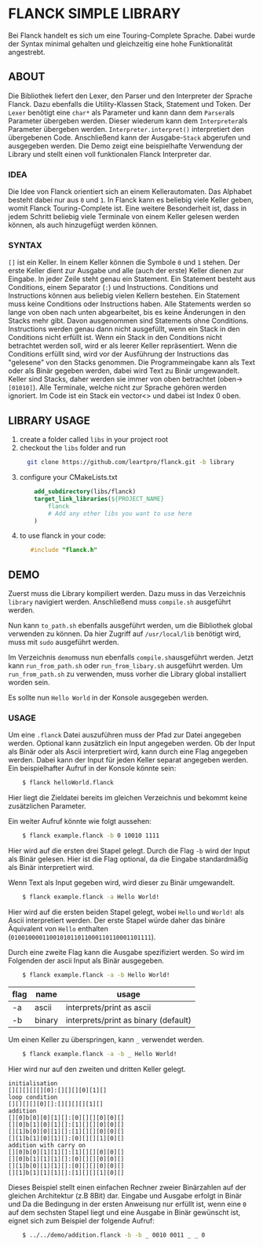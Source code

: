 # FLANCK SIMPLE LIBRARY

Bei Flanck handelt es sich um eine Touring-Complete Sprache.
Dabei wurde der Syntax minimal gehalten und gleichzeitig eine hohe Funktionalität angestrebt.

## ABOUT

Die Bibliothek liefert den Lexer, den Parser und den Interpreter der Sprache Flanck.
Dazu ebenfalls die Utility-Klassen Stack, Statement und Token.
Der `Lexer` benötigt eine `char*` als Parameter und kann dann dem `Parser`als Parameter übergeben werden.
Dieser wiederum kann dem `Interpreter`als Parameter übergeben werden.
`Interpreter.interpret()` interpretiert den übergebenen Code.
Anschließend kann der Ausgabe-`Stack` abgerufen und ausgegeben werden.
Die Demo zeigt eine beispielhafte Verwendung der Library und stellt einen voll funktionalen Flanck Interpreter dar.

### IDEA

Die Idee von Flanck orientiert sich an einem Kellerautomaten.
Das Alphabet besteht dabei nur aus `0` und `1`.
In Flanck kann es beliebig viele Keller geben, womit Flanck Touring-Complete ist.
Eine weitere Besonderheit ist, dass in jedem Schritt beliebig viele Terminale
von einem Keller gelesen werden können, als auch hinzugefügt werden können.

### SYNTAX

`[]` ist ein Keller.
In einem Keller können die Symbole `0` und `1` stehen.
Der erste Keller dient zur Ausgabe und alle (auch der erste) Keller dienen zur Eingabe.
In jeder Zeile steht genau ein Statement.
Ein Statement besteht aus Conditions, einem Separator (`:`) und Instructions.
Conditions und Instructions können aus beliebig vielen Kellern bestehen.
Ein Statement muss keine Conditions oder Instructions haben.
Alle Statements werden so lange von oben nach unten abgearbeitet, bis es keine Änderungen in den Stacks mehr gibt. 
Davon ausgenommen sind Statements ohne Conditions.
Instructions werden genau dann nicht ausgefüllt, wenn ein Stack in den Conditions nicht erfüllt ist.
Wenn ein Stack in den Conditions nicht betrachtet werden soll, wird er als leerer Keller repräsentiert.
Wenn die Conditions erfüllt sind, wird vor der Ausführung der Instructions das "gelesene" von den Stacks genommen.
Die Programmeingabe kann als Text oder als Binär gegeben werden, dabei wird Text zu Binär umgewandelt.
Keller sind Stacks, daher werden sie immer von oben betrachtet (oben->`[01010]`).
Alle Terminale, welche nicht zur Sprache gehören werden ignoriert.
Im Code ist ein Stack ein vector<> und dabei ist Index 0 oben.

<!--TODO: Programmeingabe muss richtig rum eingelesen werden, alles andere angepasst werden-->

## LIBRARY USAGE

1. create a folder called `libs` in your project root
2. checkout the `libs` folder and run
    ```sh
      git clone https://github.com/leartpro/flanck.git -b library
    ```
3. configure your CMakeLists.txt
    ```cmake
        add_subdirectory(libs/flanck)
        target_link_libraries(${PROJECT_NAME}
            flanck
            # Add any other libs you want to use here
        )
    ```
4. to use flanck in your code:
   ```c++
      #include "flanck.h"
   ```
   
## DEMO <!--TODO: does not work that way-->

Zuerst muss die Library kompiliert werden.
Dazu muss in das Verzeichnis `library` navigiert werden.
Anschließend muss `compile.sh` ausgeführt werden.

Nun kann `to_path.sh` ebenfalls ausgeführt werden, 
um die Bibliothek global verwenden zu können.
Da hier Zugriff auf `/usr/local/lib` benötigt wird,
muss mit `sudo` ausgeführt werden.

Im Verzeichnis `demo`muss nun ebenfalls `compile.sh`ausgeführt werden.
Jetzt kann `run_from_path.sh` oder `run_from_libary.sh` ausgeführt werden.
Um `run_from_path.sh` zu verwenden, muss vorher die Library global installiert worden sein.

Es sollte nun `Hello World` in der Konsole ausgegeben werden.

### USAGE <!--TODO: does not fit to #SYNTAX-->

Um eine ``.flanck`` Datei auszuführen muss der Pfad zur Datei angegeben werden.
Optional kann zusätzlich ein Input angegeben werden.
Ob der Input als Binär oder als Ascii interpretiert wird, kann durch eine Flag angegeben werden.
Dabei kann der Input für jeden Keller separat angegeben werden.
Ein beispielhafter Aufruf in der Konsole könnte sein:
```sh
    $ flanck helloWorld.flanck
```
Hier liegt die Zieldatei bereits im gleichen Verzeichnis
und bekommt keine zusätzlichen Parameter.

Ein weiter Aufruf könnte wie folgt aussehen:
```sh
    $ flanck example.flanck -b 0 10010 1111
```
Hier wird auf die ersten drei Stapel gelegt.
Durch die Flag `-b` wird der Input als Binär gelesen.
Hier ist die Flag optional, da die Eingabe standardmäßig als Binär interpretiert wird.

Wenn Text als Input gegeben wird, wird dieser zu Binär umgewandelt.
```sh
    $ flanck example.flanck -a Hello World!
```
Hier wird auf die ersten beiden Stapel gelegt, wobei `Hello` und `World!` als Ascii interpretiert werden.
Der erste Stapel würde daher das binäre Äquivalent von `Hello` enthalten (`0100100001100101011011000110110001101111`).

Durch eine zweite Flag kann die Ausgabe spezifiziert werden.
So wird im Folgenden der ascii Input als Binär ausgegeben.
```sh
    $ flanck example.flanck -a -b Hello World!
```

| flag | name   | usage                                |
|------|--------|--------------------------------------|
| -a   | ascii  | interprets/print as ascii            |
| -b   | binary | interprets/print as binary (default) |

Um einen Keller zu überspringen, kann `_` verwendet werden.
```sh
    $ flanck example.flanck -a -b _ Hello World!
```
Hier wird nur auf den zweiten und dritten Keller gelegt.


```text
initialisation
[][][][][][0]:[][][][0][1][]
loop condition
[][][][][0][]:[][][][][1][]
addition
[][0]b[0][0][1][]:[0][][][0][0][]
[][0]b[1][0][1][]:[1][][][0][0][]
[][1]b[0][0][1][]:[1][][][0][0][]
[][1]b[1][0][1][]:[0][][][1][0][]
addition with carry on
[][0]b[0][1][1][]:[1][][][0][0][]
[][0]b[1][1][1][]:[0][][][0][0][]
[][1]b[0][1][1][]:[0][][][0][0][]
[][1]b[1][1][1][]:[1][][][1][0][]
```

Dieses Beispiel stellt einen einfachen Rechner zweier Binärzahlen auf der gleichen Architektur (z.B 8Bit) dar.
Eingabe und Ausgabe erfolgt in Binär und
Da die Bedingung in der ersten Anweisung nur erfüllt ist, wenn eine `0` auf dem sechsten Stapel liegt
und eine Ausgabe in Binär gewünscht ist, eignet sich zum Beispiel der folgende Aufruf:
```sh
    $ ../../demo/addition.flanck -b -b _ 0010 0011 _ _ 0
```